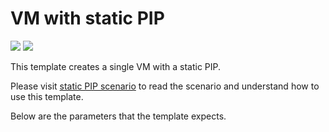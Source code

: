 # VM with static PIP

<a href="https://portal.azure.com/#create/Microsoft.Template/uri/https%3A%2F%2Fraw.githubusercontent.com%2Ftelmosampaio%2Fazure-templates%2Fmaster%2FIaaSStory%2FIaaSStory%2FTemplates%2F11-MultiNIC%2Fprerequisites.json" target="_blank"><img src="http://azuredeploy.net/deploybutton.png"/></a>
<a href="http://armviz.io/#/?load=https://portal.azure.com/#create/Microsoft.Template/uri/https%3A%2F%2Fraw.githubusercontent.com%2Fraw.githubusercontent.com%2Ftelmosampaio%2Fazure-templates%2Fmaster%2FIaaSStory%2FIaaSStory%2FTemplates%2F11-MultiNIC%2Fazuredeploy.json" target="_blank"><img src="http://armviz.io/visualizebutton.png"/></a>

This template creates a single VM with a static PIP.

Please visit [static PIP scenario](https://azure.microsoft.com/documentation/articles/virtual-network-deploy-static-pip-arm-template/) to read the scenario and understand how to use this template.

Below are the parameters that the template expects.
